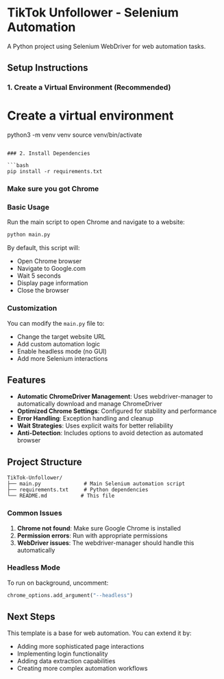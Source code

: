 # TikTok Unfollower - Selenium Automation

A Python project using Selenium WebDriver for web automation tasks.

## Setup Instructions

### 1. Create a Virtual Environment (Recommended)


# Create a virtual environment
python3 -m venv venv
source venv/bin/activate

```

### 2. Install Dependencies

```bash
pip install -r requirements.txt
```

### Make sure you got Chrome

### Basic Usage

Run the main script to open Chrome and navigate to a website:

```bash
python main.py
```

By default, this script will:
- Open Chrome browser
- Navigate to Google.com
- Wait 5 seconds
- Display page information
- Close the browser

### Customization

You can modify the `main.py` file to:
- Change the target website URL
- Add custom automation logic
- Enable headless mode (no GUI)
- Add more Selenium interactions

## Features

- **Automatic ChromeDriver Management**: Uses webdriver-manager to automatically download and manage ChromeDriver
- **Optimized Chrome Settings**: Configured for stability and performance
- **Error Handling**: Exception handling and cleanup
- **Wait Strategies**: Uses explicit waits for better reliability
- **Anti-Detection**: Includes options to avoid detection as automated browser

## Project Structure

```
TikTok-Unfollower/
├── main.py              # Main Selenium automation script
├── requirements.txt     # Python dependencies
└── README.md           # This file
```

### Common Issues

1. **Chrome not found**: Make sure Google Chrome is installed
2. **Permission errors**: Run with appropriate permissions
3. **WebDriver issues**: The webdriver-manager should handle this automatically

### Headless Mode

To run on background, uncomment:
```python
chrome_options.add_argument("--headless")
```

## Next Steps

This template is a base for web automation. You can extend it by:
- Adding more sophisticated page interactions
- Implementing login functionality
- Adding data extraction capabilities
- Creating more complex automation workflows
